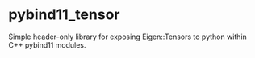 # pybind11_tensor
Simple header-only library for exposing Eigen::Tensors to python within C++ pybind11 modules.
